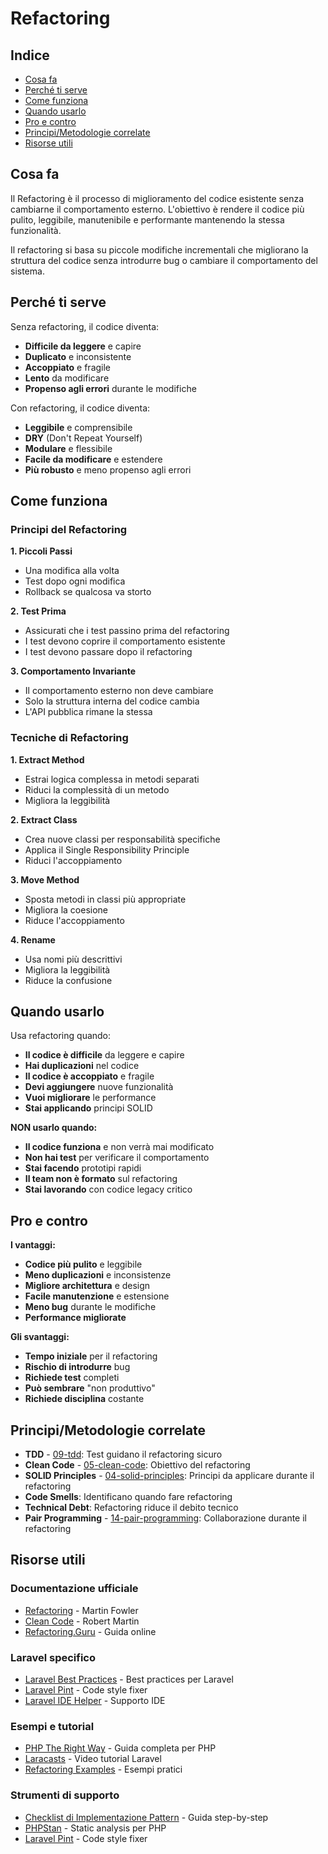 # Refactoring

## Indice
- [Cosa fa](#cosa-fa)
- [Perché ti serve](#perché-ti-serve)
- [Come funziona](#come-funziona)
- [Quando usarlo](#quando-usarlo)
- [Pro e contro](#pro-e-contro)
- [Principi/Metodologie correlate](#principi-metodologie-correlate)
- [Risorse utili](#risorse-utili)

## Cosa fa

Il Refactoring è il processo di miglioramento del codice esistente senza cambiarne il comportamento esterno. L'obiettivo è rendere il codice più pulito, leggibile, manutenibile e performante mantenendo la stessa funzionalità.

Il refactoring si basa su piccole modifiche incrementali che migliorano la struttura del codice senza introdurre bug o cambiare il comportamento del sistema.

## Perché ti serve

Senza refactoring, il codice diventa:
- **Difficile da leggere** e capire
- **Duplicato** e inconsistente
- **Accoppiato** e fragile
- **Lento** da modificare
- **Propenso agli errori** durante le modifiche

Con refactoring, il codice diventa:
- **Leggibile** e comprensibile
- **DRY** (Don't Repeat Yourself)
- **Modulare** e flessibile
- **Facile da modificare** e estendere
- **Più robusto** e meno propenso agli errori

## Come funziona

### Principi del Refactoring

**1. Piccoli Passi**
- Una modifica alla volta
- Test dopo ogni modifica
- Rollback se qualcosa va storto

**2. Test Prima**
- Assicurati che i test passino prima del refactoring
- I test devono coprire il comportamento esistente
- I test devono passare dopo il refactoring

**3. Comportamento Invariante**
- Il comportamento esterno non deve cambiare
- Solo la struttura interna del codice cambia
- L'API pubblica rimane la stessa

### Tecniche di Refactoring

**1. Extract Method**
- Estrai logica complessa in metodi separati
- Riduci la complessità di un metodo
- Migliora la leggibilità

**2. Extract Class**
- Crea nuove classi per responsabilità specifiche
- Applica il Single Responsibility Principle
- Riduci l'accoppiamento

**3. Move Method**
- Sposta metodi in classi più appropriate
- Migliora la coesione
- Riduce l'accoppiamento

**4. Rename**
- Usa nomi più descrittivi
- Migliora la leggibilità
- Riduce la confusione

## Quando usarlo

Usa refactoring quando:
- **Il codice è difficile** da leggere e capire
- **Hai duplicazioni** nel codice
- **Il codice è accoppiato** e fragile
- **Devi aggiungere** nuove funzionalità
- **Vuoi migliorare** le performance
- **Stai applicando** principi SOLID

**NON usarlo quando:**
- **Il codice funziona** e non verrà mai modificato
- **Non hai test** per verificare il comportamento
- **Stai facendo** prototipi rapidi
- **Il team non è formato** sul refactoring
- **Stai lavorando** con codice legacy critico

## Pro e contro

**I vantaggi:**
- **Codice più pulito** e leggibile
- **Meno duplicazioni** e inconsistenze
- **Migliore architettura** e design
- **Facile manutenzione** e estensione
- **Meno bug** durante le modifiche
- **Performance migliorate**

**Gli svantaggi:**
- **Tempo iniziale** per il refactoring
- **Rischio di introdurre** bug
- **Richiede test** completi
- **Può sembrare** "non produttivo"
- **Richiede disciplina** costante





## Principi/Metodologie correlate

- **TDD** - [09-tdd](./09-tdd/tdd.md): Test guidano il refactoring sicuro
- **Clean Code** - [05-clean-code](./05-clean-code/clean-code.md): Obiettivo del refactoring
- **SOLID Principles** - [04-solid-principles](./04-solid-principles/solid-principles.md): Principi da applicare durante il refactoring
- **Code Smells**: Identificano quando fare refactoring
- **Technical Debt**: Refactoring riduce il debito tecnico
- **Pair Programming** - [14-pair-programming](./14-pair-programming/pair-programming.md): Collaborazione durante il refactoring

## Risorse utili

### Documentazione ufficiale
- [Refactoring](https://www.amazon.com/Refactoring-Improving-Design-Existing-Code/dp/0134757599) - Martin Fowler
- [Clean Code](https://www.amazon.com/Clean-Code-Handbook-Software-Craftsmanship/dp/0132350882) - Robert Martin
- [Refactoring.Guru](https://refactoring.guru/) - Guida online

### Laravel specifico
- [Laravel Best Practices](https://github.com/alexeymezenin/laravel-best-practices) - Best practices per Laravel
- [Laravel Pint](https://laravel.com/docs/pint) - Code style fixer
- [Laravel IDE Helper](https://github.com/barryvdh/laravel-ide-helper) - Supporto IDE

### Esempi e tutorial
- [PHP The Right Way](https://phptherightway.com/) - Guida completa per PHP
- [Laracasts](https://laracasts.com/) - Video tutorial Laravel
- [Refactoring Examples](https://refactoring.guru/refactoring/techniques) - Esempi pratici

### Strumenti di supporto
- [Checklist di Implementazione Pattern](../checklist-implementazione-pattern.md) - Guida step-by-step
- [PHPStan](https://phpstan.org/) - Static analysis per PHP
- [Laravel Pint](https://laravel.com/docs/pint) - Code style fixer
